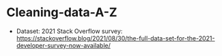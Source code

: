 # Cleaning-data-A-Z
- Dataset: 2021 Stack Overflow survey:
https://stackoverflow.blog/2021/08/30/the-full-data-set-for-the-2021-developer-survey-now-available/

